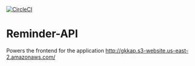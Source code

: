 [![CircleCI](https://circleci.com/gh/gkkap/reminder-api.svg?style=shieldstyle)]()
# Reminder-API
Powers the frontend for the application http://gkkap.s3-website.us-east-2.amazonaws.com/
